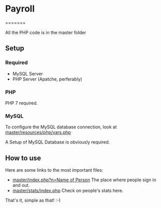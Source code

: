 # Payroll
=======

All the PHP code is in the master folder

## Setup
### Required
* MySQL Server
* PHP Server (Apatche, perferably)

### PHP
PHP 7 required.
### MySQL
To configure the MySQL database connection, look at [master/resources/php/vars.php](https://github.com/TTWNO/payroll/blob/master/master/resouces/php/vars.php)

A Setup of MySQL Database is obviously required.

## How to use
Here are some links to the most important files:
* [master/index.php?n=Name of Person](https://github.com/TTWNO/payroll/blob/master/master/index.php) The place where people sign in and out.
* [master/stats/index.php](https://github.com/TTWNO/payroll/blob/master/master/stats/index.php) Check on people's stats here.

That's it, simple as that! :-)
